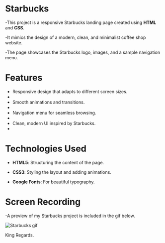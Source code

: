 # Starbucks


-This project is a responsive Starbucks landing page created using **HTML** and **CSS**.

-It mimics the design of a modern, clean, and minimalist coffee shop website. 

-The page showcases the Starbucks logo, images, and a sample navigation menu.


# Features


- Responsive design that adapts to different screen sizes.
- 
- Smooth animations and transitions.
- 
- Navigation menu for seamless browsing.
- 
- Clean, modern UI inspired by Starbucks.
- 

 # Technologies Used


- **HTML5**: Structuring the content of the page.
  
- **CSS3**: Styling the layout and adding animations.
  
- **Google Fonts**: For beautiful typography.


# Screen Recording
  
-A preview of my Starbucks project is included in the gif below.

![Starbucks gif](https://github.com/user-attachments/assets/3c973d52-2c71-47b4-8495-045637a1c882)

King Regards.
